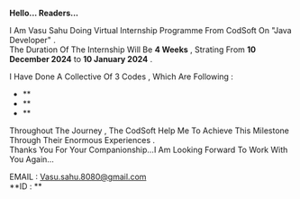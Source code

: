 **Hello... Readers...** 
  
I Am Vasu Sahu Doing Virtual Internship Programme From CodSoft On "Java Developer" .  
The Duration Of The Internship Will Be **4 Weeks** , Strating From **10 December 2024** to **10 January 2024** .

I Have Done A Collective Of 3 Codes , Which Are Following :
 + **
 + **
 + **

Throughout The Journey , The CodSoft Help Me To Achieve This Milestone Through Their Enormous Experiences .  
Thanks You For Your Companionship...I Am Looking Forward To Work With You Again...  

EMAIL : Vasu.sahu.8080@gmail.com  
**ID : **
